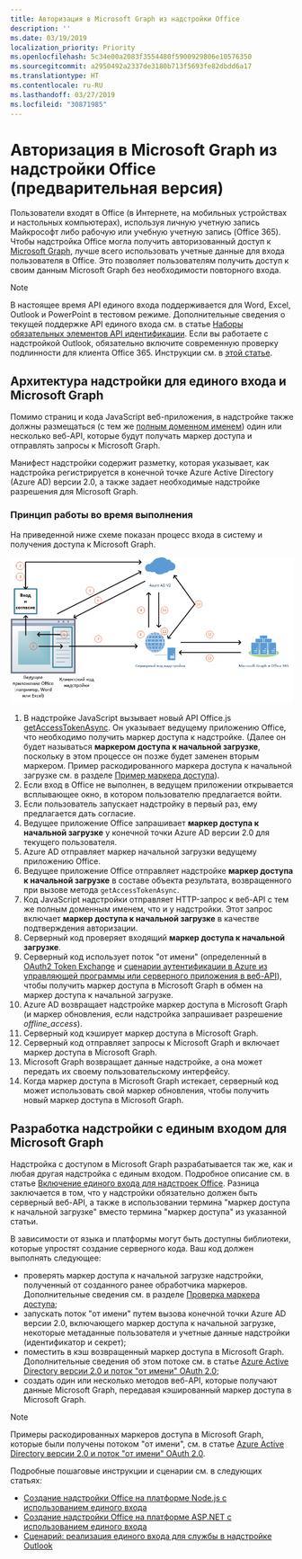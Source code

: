 ```yaml
---
title: Авторизация в Microsoft Graph из надстройки Office
description: ''
ms.date: 03/19/2019
localization_priority: Priority
ms.openlocfilehash: 5c34e00a2083f3554480f5900929806e10576350
ms.sourcegitcommit: a2950492a2337de3180b713f5693fe82dbdd6a17
ms.translationtype: HT
ms.contentlocale: ru-RU
ms.lasthandoff: 03/27/2019
ms.locfileid: "30871985"
---
```

# <a name="authorize-to-microsoft-graph-in-your-office-add-in-preview"></a>Авторизация в Microsoft Graph из надстройки Office (предварительная версия)

Пользователи входят в Office (в Интернете, на мобильных устройствах и настольных компьютерах), используя личную учетную запись Майкрософт либо рабочую или учебную учетную запись (Office 365). Чтобы надстройка Office могла получить авторизованный доступ к [Microsoft Graph](https://developer.microsoft.com/graph/docs), лучше всего использовать учетные данные для входа пользователя в Office. Это позволяет пользователям получить доступ к своим данным Microsoft Graph без необходимости повторного входа. 

> [!NOTE]
> В настоящее время API единого входа поддерживается для Word, Excel, Outlook и PowerPoint в тестовом режиме. Дополнительные сведения о текущей поддержке API единого входа см. в статье [Наборы обязательных элементов API идентификации](/office/dev/add-ins/reference/requirement-sets/identity-api-requirement-sets). Если вы работаете с надстройкой Outlook, обязательно включите современную проверку подлинности для клиента Office 365. Инструкции см. в [этой статье](https://social.technet.microsoft.com/wiki/contents/articles/32711.exchange-online-how-to-enable-your-tenant-for-modern-authentication.aspx).

## <a name="add-in-architecture-for-sso-and-microsoft-graph"></a>Архитектура надстройки для единого входа и Microsoft Graph

Помимо страниц и кода JavaScript веб-приложения, в надстройке также должны размещаться (с тем же [полным доменном именем](/windows/desktop/DNS/f-gly#_dns_fully_qualified_domain_name_fqdn__gly)) один или несколько веб-API, которые будут получать маркер доступа и отправлять запросы к Microsoft Graph.

Манифест надстройки содержит разметку, которая указывает, как надстройка регистрируется в конечной точке Azure Active Directory (Azure AD) версии 2.0, а также задает необходимые надстройке разрешения для Microsoft Graph.

### <a name="how-it-works-at-runtime"></a>Принцип работы во время выполнения

На приведенной ниже схеме показан процесс входа в систему и получения доступа к Microsoft Graph.

![Схема единого входа](../images/sso-access-to-microsoft-graph.png)

1. В надстройке JavaScript вызывает новый API Office.js [getAccessTokenAsync](/office/dev/add-ins/develop/sso-in-office-add-ins#sso-api-reference). Он указывает ведущему приложению Office, что необходимо получить маркер доступа к надстройке. (Далее он будет называться **маркером доступа к начальной загрузке**, поскольку в этом процессе он позже будет заменен вторым маркером. Пример раскодированного маркера доступа к начальной загрузке см. в разделе [Пример маркера доступа](sso-in-office-add-ins.md#example-access-token)).
1. Если вход в Office не выполнен, в ведущем приложении открывается всплывающее окно, в котором пользователю предлагается войти.
1. Если пользователь запускает надстройку в первый раз, ему предлагается дать согласие.
1. Ведущее приложение Office запрашивает **маркер доступа к начальной загрузке** у конечной точки Azure AD версии 2.0 для текущего пользователя.
1. Azure AD отправляет маркер начальной загрузки ведущему приложению Office.
1. Ведущее приложение Office отправляет надстройке **маркер доступа к начальной загрузке** в составе объекта результата, возвращенного при вызове метода `getAccessTokenAsync`.
1. Код JavaScript надстройки отправляет HTTP-запрос к веб-API с тем же полным доменным именем, что и у надстройки. Этот запрос включает **маркер доступа к начальной загрузке** в качестве подтверждения авторизации.  
1. Серверный код проверяет входящий **маркер доступа к начальной загрузке**.
1. Серверный код использует поток "от имени" (определенный в [OAuth2 Token Exchange](https://tools.ietf.org/html/draft-ietf-oauth-token-exchange-02) и [сценарии аутентификации в Azure из управляющей программы или серверного приложения в веб-API](/azure/active-directory/develop/active-directory-authentication-scenarios)), чтобы получить маркер доступа в Microsoft Graph в обмен на маркер доступа к начальной загрузке.
1. Azure AD возвращает надстройке маркер доступа в Microsoft Graph (и маркер обновления, если надстройка запрашивает разрешение *offline_access*).
1. Серверный код кэширует маркер доступа в Microsoft Graph.
1. Серверный код отправляет запросы к Microsoft Graph и включает маркер доступа в Microsoft Graph.
1. Microsoft Graph возвращает данные надстройке, а она может передать их своему пользовательскому интерфейсу.
1. Когда маркер доступа в Microsoft Graph истекает, серверный код может использовать свой маркер обновления, чтобы получить новый маркер доступа в Microsoft Graph.

## <a name="develop-an-sso-add-in-that-accesses-microsoft-graph"></a>Разработка надстройки с единым входом для Microsoft Graph

Надстройка с доступом в Microsoft Graph разрабатывается так же, как и любая другая надстройка с единым входом. Подробное описание см. в статье [Включение единого входа для надстроек Office](/office/dev/add-ins/develop/sso-in-office-add-ins). Разница заключается в том, что у надстройки обязательно должен быть серверный веб-API, а также в использовании термина "маркер доступа к начальной загрузке" вместо термина "маркер доступа" из указанной статьи. 

В зависимости от языка и платформы могут быть доступны библиотеки, которые упростят создание серверного кода. Ваш код должен выполнять следующее:

* проверять маркер доступа к начальной загрузке надстройки, полученный от созданного ранее обработчика маркеров. Дополнительные сведения см. в разделе [Проверка маркера доступа](sso-in-office-add-ins.md#validate-the-access-token); 
* запускать поток "от имени" путем вызова конечной точки Azure AD версии 2.0, включающего маркер доступа к начальной загрузке, некоторые метаданные пользователя и учетные данные надстройки (идентификатор и секрет);
* поместить в кэш возвращенный маркер доступа в Microsoft Graph. Дополнительные сведения об этом потоке см. в статье [Azure Active Directory версии 2.0 и поток "от имени" OAuth 2.0](/azure/active-directory/develop/active-directory-v2-protocols-oauth-on-behalf-of);
* создать один или несколько методов веб-API, которые получают данные Microsoft Graph, передавая кэшированный маркер доступа в Microsoft Graph.

> [!NOTE]
> Примеры раскодированных маркеров доступа в Microsoft Graph, которые были получены потоком "от имени", см. в статье [Azure Active Directory версии 2.0 и поток "от имени" OAuth 2.0](/azure/active-directory/develop/active-directory-v2-protocols-oauth-on-behalf-of).

Подробные пошаговые инструкции и сценарии см. в следующих статьях:

* [Создание надстройки Office на платформе Node.js с использованием единого входа](create-sso-office-add-ins-nodejs.md)
* [Создание надстройки Office на платформе ASP.NET с использованием единого входа](create-sso-office-add-ins-aspnet.md)
* [Сценарий: реализация единого входа для службы в надстройке Outlook](/outlook/add-ins/implement-sso-in-outlook-add-in)
